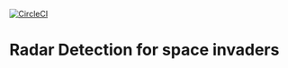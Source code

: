[![CircleCI](https://circleci.com/gh/alexkozlov71/spaceInvaders/tree/master.svg?style=svg&circle-token=7233c58b3c05482ed2bbf56faa49e325fb087a29)](https://circleci.com/gh/alexkozlov71/spaceInvaders/tree/master)
# Radar Detection for space invaders

